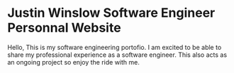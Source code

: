 # Justin Winslow Software Engineer Personnal Website
Hello, This is my software engineering portofio. I am excited to be able to share my professional experience as a software engineer. This also acts as an ongoing project so enjoy the ride with me.